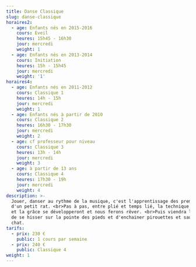 ```yaml
---
title: Danse Classique
slug: danse-classique
horaires2:
  - age: Enfants nés en 2015-2016
    cours: Eveil
    heures: 15h45 - 16h30
    jour: mercredi
    weight: 1
  - age: Enfants nés en 2013-2014
    cours: Initiation
    heures: 15h - 15h45
    jour: mercredi
    weight: '1'
horaires4:
  - age: Enfants nés en 2011-2012
    cours: Classique 1
    heures: 14h - 15h
    jour: mercredi
    weight: 1
  - age: Enfants nés à partir de 2010
    cours: Classique 2
    heures: 16h30 - 17h30
    jour: mercredi
    weight: 2
  - age: cf professeur pour niveau
    cours: Classique 3
    heures: 13h - 14h
    jour: mercredi
    weight: 3
  - age: à partir de 13 ans
    cours: Classique 4
    heures: 17h30 - 19h
    jour: mercredi
    weight: 4
description: >-
  Jouer, danser au rythme de la musique, c'est l'apprentissage des premiers pas
  d'un petit rat. <br>Pas à pas, entre plié et temps lié, la technique classique
  et la grâce se développeront et nous ferons rêver. <br>Puis viendra le temps
  de se hisser sur la pointe des pieds et d'enchainer pirouettes et sauts de
  chat.
tarifs:
  - prix: 230 €
    public: 1 cours par semaine
  - prix: 240 €
    public: Classique 4
weight: 1
---
```

